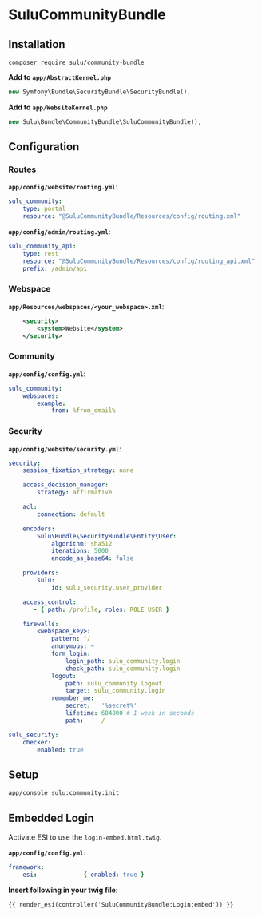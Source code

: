 # SuluCommunityBundle

## Installation

```
composer require sulu/community-bundle
```

**Add to `app/AbstractKernel.php`**

```php
new Symfony\Bundle\SecurityBundle\SecurityBundle(),
```

**Add to `app/WebsiteKernel.php`**

```php
new Sulu\Bundle\CommunityBundle\SuluCommunityBundle(),
```

## Configuration

### Routes

**`app/config/website/routing.yml`**:

```yml
sulu_community:
    type: portal
    resource: "@SuluCommunityBundle/Resources/config/routing.xml"
```

**`app/config/admin/routing.yml`**:

```yml
sulu_community_api:
    type: rest
    resource: "@SuluCommunityBundle/Resources/config/routing_api.xml"
    prefix: /admin/api
```

### Webspace

**`app/Resources/webspaces/<your_webspace>.xml`**:

```xml
    <security>
        <system>Website</system>
    </security>
```

### Community

**`app/config/config.yml`**:

```yml
sulu_community:
    webspaces:
        example:
            from: %from_email%
```

### Security

**`app/config/website/security.yml`**:

```yml
security:
    session_fixation_strategy: none

    access_decision_manager:
        strategy: affirmative

    acl:
        connection: default

    encoders:
        Sulu\Bundle\SecurityBundle\Entity\User:
            algorithm: sha512
            iterations: 5000
            encode_as_base64: false

    providers:
        sulu:
            id: sulu_security.user_provider

    access_control:
       - { path: /profile, roles: ROLE_USER }

    firewalls:
        <webspace_key>:
            pattern: ^/
            anonymous: ~
            form_login:
                login_path: sulu_community.login
                check_path: sulu_community.login
            logout:
                path: sulu_community.logout
                target: sulu_community.login
            remember_me:
                secret:   '%secret%'
                lifetime: 604800 # 1 week in seconds
                path:     /

sulu_security:
    checker:
        enabled: true
```

## Setup

```bash
app/console sulu:community:init
```

## Embedded Login

Activate ESI to use the `login-embed.html.twig`.

**`app/config/config.yml`**:

```yml
framework:
    esi:             { enabled: true }
```

**Insert following in your twig file**:

```twig
{{ render_esi(controller('SuluCommunityBundle:Login:embed')) }}
```

